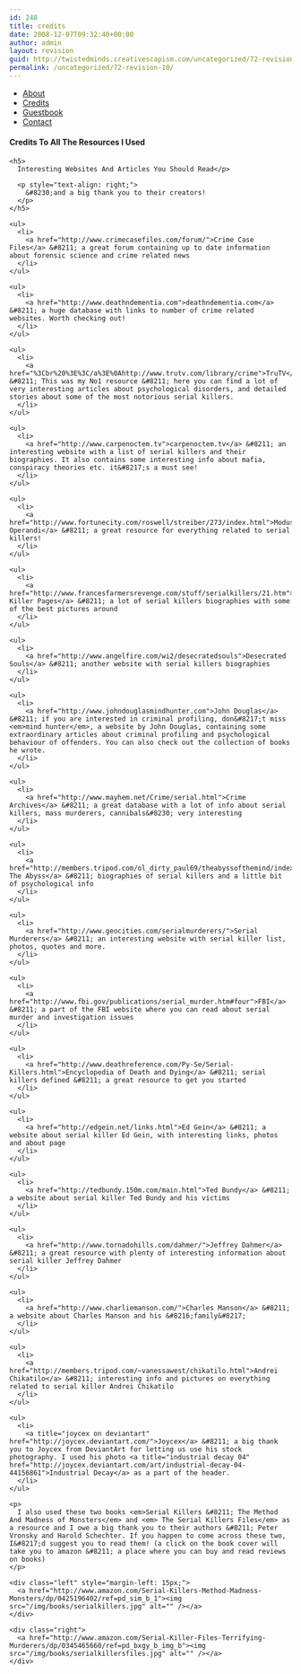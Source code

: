 ```yaml
---
id: 248
title: credits
date: 2008-12-07T09:32:40+00:00
author: admin
layout: revision
guid: http://twistedminds.creativescapism.com/uncategorized/72-revision-10/
permalink: /uncategorized/72-revision-10/
---
```

<p class="dropcap-first">
  <ul id="navlist">
    <li>
      <a title="read about this website and its creator-myself" href="/about/">About</a>
    </li>
    <li id="active">
      <a id="current" title="credits to every single resource I used" href="/about/credits/">Credits</a>
    </li>
    <li>
      <a title="Sign in my guestbook for support" href="/about/guestbook/">Guestbook</a>
    </li>
    <li>
      <a title="How to get in touch with me" href="/about/contact/">Contact</a>
    </li>
  </ul>
  
  <div class="body">
    <h4>
      Credits To All The Resources I Used
    </h4>
    
    <h5>
      Interesting Websites And Articles You Should Read</p> 
      
      <p style="text-align: right;">
        &#8230;and a big thank you to their creators!
      </p>
    </h5>
    
    <ul>
      <li>
        <a href="http://www.crimecasefiles.com/forum/">Crime Case Files</a> &#8211; a great forum containing up to date information about forensic science and crime related news
      </li>
    </ul>
    
    <ul>
      <li>
        <a href="http://www.deathndementia.com">deathndementia.com</a> &#8211; a huge database with links to number of crime related websites. Worth checking out!
      </li>
    </ul>
    
    <ul>
      <li>
        <a href="%3Cbr%20%3E%3C/a%3E%0Ahttp://www.trutv.com/library/crime">TruTV</a> &#8211; This was my No1 resource &#8211; here you can find a lot of very interesting articles about psychological disorders, and detailed stories about some of the most notorious serial killers.
      </li>
    </ul>
    
    <ul>
      <li>
        <a href="http://www.carpenoctem.tv">carpenoctem.tv</a> &#8211; an interesting website with a list of serial killers and their biographies. It also contains some interesting info about mafia, conspiracy theories etc. it&#8217;s a must see!
      </li>
    </ul>
    
    <ul>
      <li>
        <a href="http://www.fortunecity.com/roswell/streiber/273/index.html">Modus Operandi</a> &#8211; a great resource for everything related to serial killers!
      </li>
    </ul>
    
    <ul>
      <li>
        <a href="http://www.francesfarmersrevenge.com/stuff/serialkillers/21.htm">Serial Killer Pages</a> &#8211; a lot of serial killers biographies with some of the best pictures around
      </li>
    </ul>
    
    <ul>
      <li>
        <a href="http://www.angelfire.com/wi2/desecratedsouls">Desecrated Souls</a> &#8211; another website with serial killers biographies
      </li>
    </ul>
    
    <ul>
      <li>
        <a href="http://www.johndouglasmindhunter.com">John Douglas</a> &#8211; if you are interested in criminal profiling, don&#8217;t miss <em>mind hunter</em>, a website by John Douglas, containing some extraordinary articles about criminal profiling and psychological behaviour of offenders. You can also check out the collection of books he wrote.
      </li>
    </ul>
    
    <ul>
      <li>
        <a href="http://www.mayhem.net/Crime/serial.html">Crime Archives</a> &#8211; a great database with a lot of info about serial killers, mass murderers, cannibals&#8230; very interesting
      </li>
    </ul>
    
    <ul>
      <li>
        <a href="http://members.tripod.com/ol_dirty_paul69/theabyssofthemind/index.html">Into The Abyss</a> &#8211; biographies of serial killers and a little bit of psychological info
      </li>
    </ul>
    
    <ul>
      <li>
        <a href="http://www.geocities.com/serialmurderers/">Serial Murderers</a> &#8211; an interesting website with serial killer list, photos, quotes and more.
      </li>
    </ul>
    
    <ul>
      <li>
        <a href="http://www.fbi.gov/publications/serial_murder.htm#four">FBI</a> &#8211; a part of the FBI website where you can read about serial murder and investigation issues
      </li>
    </ul>
    
    <ul>
      <li>
        <a href="http://www.deathreference.com/Py-Se/Serial-Killers.html">Encyclopedia of Death and Dying</a> &#8211; serial killers defined &#8211; a great resource to get you started
      </li>
    </ul>
    
    <ul>
      <li>
        <a href="http://edgein.net/links.html">Ed Gein</a> &#8211; a website about serial killer Ed Gein, with interesting links, photos and about page
      </li>
    </ul>
    
    <ul>
      <li>
        <a href="http://tedbundy.150m.com/main.html">Ted Bundy</a> &#8211; a website about serial killer Ted Bundy and his victims
      </li>
    </ul>
    
    <ul>
      <li>
        <a href="http://www.tornadohills.com/dahmer/">Jeffrey Dahmer</a> &#8211; a great resource with plenty of interesting information about serial killer Jeffrey Dahmer
      </li>
    </ul>
    
    <ul>
      <li>
        <a href="http://www.charliemanson.com/">Charles Manson</a> &#8211; a website about Charles Manson and his &#8216;family&#8217;
      </li>
    </ul>
    
    <ul>
      <li>
        <a href="http://members.tripod.com/~vanessawest/chikatilo.html">Andrei Chikatilo</a> &#8211; interesting info and pictures on everything related to serial killer Andrei Chikatilo
      </li>
    </ul>
    
    <ul>
      <li>
        <a title="joycex on deviantart" href="http://joycex.deviantart.com/">Joycex</a> &#8211; a big thank you to Joycex from DeviantArt for letting us use his stock photography. I used his photo <a title="industrial decay 04" href="http://joycex.deviantart.com/art/industrial-decay-04-44156861">Industrial Decay</a> as a part of the header.
      </li>
    </ul>
    
    <p>
      I also used these two books <em>Serial Killers &#8211; The Method And Madness of Monsters</em> and <em> The Serial Killers Files</em> as a resource and I owe a big thank you to their authors &#8211; Peter Vronsky and Harold Schechter. If you happen to come across these two, I&#8217;d suggest you to read them! (a click on the book cover will take you to amazon &#8211; a place where you can buy and read reviews on books)
    </p>
    
    <div class="left" style="margin-left: 15px;">
      <a href="http://www.amazon.com/Serial-Killers-Method-Madness-Monsters/dp/0425196402/ref=pd_sim_b_1"><img src="/img/books/serialkillers.jpg" alt="" /></a>
    </div>
    
    <div class="right">
      <a href="http://www.amazon.com/Serial-Killer-Files-Terrifying-Murderers/dp/0345465660/ref=pd_bxgy_b_img_b"><img src="/img/books/serialkillersfiles.jpg" alt="" /></a>
    </div>
  </div>